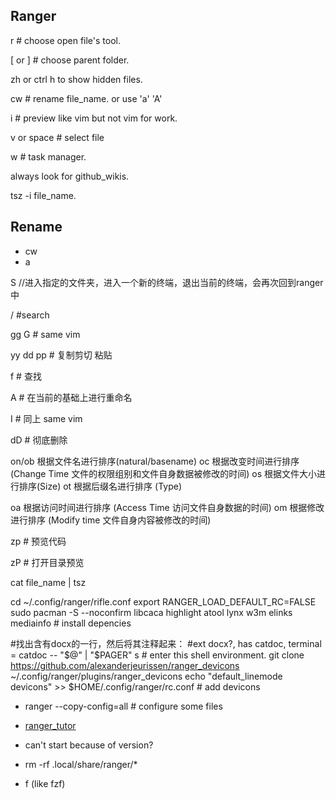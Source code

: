 ## Ranger
r # choose open file's tool.

[ or ] # choose parent folder.

zh or ctrl h  to show hidden files.

cw # rename file_name. or use 'a' 'A'

i  # preview like vim but not vim for work.

v  or space  # select file

w # task manager.

always look for github_wikis.

tsz -i file_name.

## Rename
- cw
- a

S   //进入指定的文件夹，进入一个新的终端，退出当前的终端，会再次回到ranger中

/ #search

gg G # same vim

yy dd pp # 复制剪切 粘贴

f # 查找

A # 在当前的基础上进行重命名

I  # 同上   same vim

dD   # 彻底删除

  on/ob   根据文件名进行排序(natural/basename)
  oc      根据改变时间进行排序 (Change Time 文件的权限组别和文件自身数据被修改的时间)
  os      根据文件大小进行排序(Size)
ot      根据后缀名进行排序 (Type)

  oa      根据访问时间进行排序 (Access Time 访问文件自身数据的时间)
om      根据修改进行排序 (Modify time 文件自身内容被修改的时间)

  zp   # 预览代码

  zP # 打开目录预览

  cat file_name | tsz

  cd ~/.config/ranger/rifle.conf
  export RANGER_LOAD_DEFAULT_RC=FALSE
  sudo pacman -S  --noconfirm libcaca highlight atool lynx w3m elinks  mediainfo   # install  depencies

#找出含有docx的一行，然后将其注释起来：
#ext docx?, has catdoc,       terminal = catdoc -- "$@" | "$PAGER"
  s # enter this shell environment.
  git clone https://github.com/alexanderjeurissen/ranger_devicons ~/.config/ranger/plugins/ranger_devicons
  echo "default_linemode devicons" >> $HOME/.config/ranger/rc.conf   # add devicons

  - ranger --copy-config=all  # configure some files
  - [ranger_tutor](https://blog.csdn.net/lxyoucan/article/details/115671189)

- can't start because of version?
- rm -rf .local/share/ranger/*

- f (like fzf)

